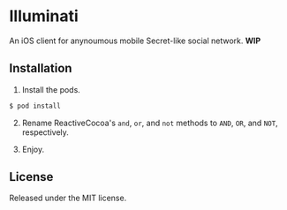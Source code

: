 # Illuminati

An iOS client for anynoumous mobile Secret-like social network. **WIP**

## Installation

1. Install the pods.

```bash
$ pod install
```

2. Rename ReactiveCocoa's `and`, `or`, and `not` methods to `AND`, `OR`, and
`NOT`, respectively.

3. Enjoy.

## License

Released under the MIT license.
